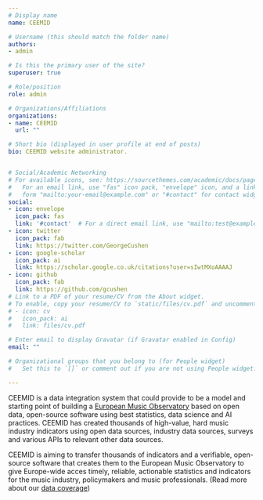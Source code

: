 ```yaml
---
# Display name
name: CEEMID

# Username (this should match the folder name)
authors:
- admin

# Is this the primary user of the site?
superuser: true

# Role/position
role: admin

# Organizations/Affiliations
organizations:
- name: CEEMID
  url: ""

# Short bio (displayed in user profile at end of posts)
bio: CEEMID website administrator.


# Social/Academic Networking
# For available icons, see: https://sourcethemes.com/academic/docs/page-builder/#icons
#   For an email link, use "fas" icon pack, "envelope" icon, and a link in the
#   form "mailto:your-email@example.com" or "#contact" for contact widget.
social:
- icon: envelope
  icon_pack: fas
  link: '#contact'  # For a direct email link, use "mailto:test@example.org".
- icon: twitter
  icon_pack: fab
  link: https://twitter.com/GeorgeCushen
- icon: google-scholar
  icon_pack: ai
  link: https://scholar.google.co.uk/citations?user=sIwtMXoAAAAJ
- icon: github
  icon_pack: fab
  link: https://github.com/gcushen
# Link to a PDF of your resume/CV from the About widget.
# To enable, copy your resume/CV to `static/files/cv.pdf` and uncomment the lines below.
# - icon: cv
#   icon_pack: ai
#   link: files/cv.pdf

# Enter email to display Gravatar (if Gravatar enabled in Config)
email: ""

# Organizational groups that you belong to (for People widget)
#   Set this to `[]` or comment out if you are not using People widget.

---
```


CEEMID is a data integration system that could provide to be a model and starting point of building a [European Music Observatory](https://documentation.ceemid.eu/index.php?title=European_Music_Observatory) based on open data, open-source software using best statistics, data science and AI practices. CEEMID has created thousands of high-value, hard music industry indicators using open data sources, industry data sources, surveys and various APIs to relevant other data sources.

CEEMID is aiming to transfer thousands of indicators and a verifiable, open-source software that creates them to the European Music Observatory to give Europe-wide acces timely, reliable, actionable statistics and indicators for the music industry, policymakers and music professionals. (Read more about our [data coverage](https://documentation.ceemid.eu/index.php?title=Main_Page#Data_Coverage))
